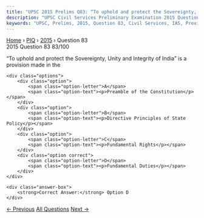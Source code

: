 ```yaml
---
title: "UPSC 2015 Prelims Q83: “To uphold and protect the Sovereignty, Unity and Integrity..."
description: "UPSC Civil Services Preliminary Examination 2015 Question 83 with options and answer"
keywords: "UPSC, Prelims, 2015, Question 83, Civil Services, IAS, Previous Year Questions"
---
```


<nav class="breadcrumb">
    <a href="../../">Home</a>
    <span>›</span>
    <a href="../">PIQ</a>
    <span>›</span>
    <a href="./">2015</a>
    <span>›</span>
    <span>Question 83</span>
</nav>

<div class="question-header">
    <div class="question-meta">
        <span class="year-badge">2015</span>
        <span class="question-number">Question 83</span>
        <span class="progress">83/100</span>
    </div>
    <div class="progress-bar">
        <div class="progress-fill" style="width: 83.0%"></div>
    </div>
</div>

<div class="question-content">
    <div class="question-text">
        <p>“To uphold and protect the Sovereignty, Unity and Integrity of India” is a<br />
provision made in the</p>
    </div>
    
    <div class="options">
        <div class="option">
            <span class="option-letter">A</span>
            <span class="option-text"><p>Preamble of the Constitution</p></span>
        </div>
        <div class="option">
            <span class="option-letter">B</span>
            <span class="option-text"><p>Directive Principles of State Policy</p></span>
        </div>
        <div class="option">
            <span class="option-letter">C</span>
            <span class="option-text"><p>Fundamental Rights</p></span>
        </div>
        <div class="option correct">
            <span class="option-letter">D</span>
            <span class="option-text"><p>Fundamental Duties</p></span>
        </div>
    </div>

    <div class="answer-box">
        <strong>Correct Answer:</strong> Option D
    </div>
</div>

<div class="question-nav">
    <a href="../q082-consider-the-following-statements-1-the-legislativ/" class="nav-btn prev">← Previous</a>
    <a href="../" class="nav-btn center">All Questions</a>
    <a href="../q084-which-one-of-the-following-is-the-best-description/" class="nav-btn next">Next →</a>
</div>

